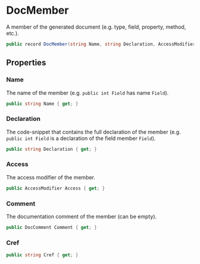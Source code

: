 # DocMember
A member of the generated document (e.g. type, field, property, method, etc.).

```cs
public record DocMember(string Name, string Declaration, AccessModifier Access, DocComment Comment)
```

## Properties
### Name
The name of the member (e.g. `public int Field` has name `Field`).

```cs
public string Name { get; }
```

### Declaration
The code-snippet that contains the full declaration of the member
(e.g. `public int Field` is a declaration of the field member `Field`).

```cs
public string Declaration { get; }
```

### Access
The access modifier of the member.

```cs
public AccessModifier Access { get; }
```

### Comment
The documentation comment of the member (can be empty).

```cs
public DocComment Comment { get; }
```

### Cref
```cs
public string Cref { get; }
```

